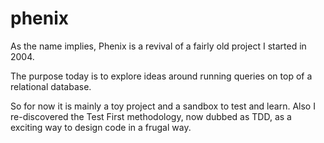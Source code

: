 # phenix

As the name implies, Phenix is a revival of a fairly old project I started in 2004.

The purpose today is to explore ideas around running queries on top of a relational database.

So for now it is mainly a toy project and a sandbox to test and learn.
Also I re-discovered the Test First methodology, now dubbed as TDD, as a exciting way to design code in a frugal way.
